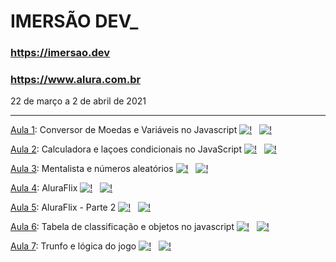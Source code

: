 # IMERSÃO DEV_

### https://imersao.dev
### https://www.alura.com.br

22 de março a 2 de abril de 2021

<hr>

[Aula 1](https://codepen.io/imersao-dev/pen/ExNLJeZ "Codigo original da aula"): Conversor de Moedas e Variáveis no Javascript 
[![!](https://img.icons8.com/ios-glyphs/30/000000/google-code.png )](https://github.com/thanakin/imersao-dev/tree/master/Aula1 "Ver no Github") &nbsp;
[![!](https://img.icons8.com/metro/30/000000/visible.png)](http://www.thanakin.kinghost.net/portfolio/imersao-dev/Aula1/ "Testar")

[Aula 2](https://codepen.io/imersao-dev/pen/fe7e8d7e1820a0883499c1b85d0ef8f3 "Codigo original da aula"): Calculadora e laçoes condicionais no JavaScript
[![!](https://img.icons8.com/ios-glyphs/30/000000/google-code.png )](https://github.com/thanakin/imersao-dev/tree/master/Aula2 "Ver no Github") &nbsp;
[![!](https://img.icons8.com/metro/30/000000/visible.png)](http://www.thanakin.kinghost.net/portfolio/imersao-dev/Aula2/ "Testar")

[Aula 3](https://codepen.io/imersao-dev/pen/c9bc2321ec180ad7483501ad8a1e7d3d): Mentalista e números aleatórios [![!](https://img.icons8.com/ios-glyphs/30/000000/google-code.png )](https://github.com/thanakin/imersao-dev/tree/master/Aula3 "Ver no Github") &nbsp;
[![!](https://img.icons8.com/metro/30/000000/visible.png)](http://www.thanakin.kinghost.net/portfolio/imersao-dev/Aula3/ "Testar")

[Aula 4](https://codepen.io/imersao-dev/pen/XWpWrYm): AluraFlix [![!](https://img.icons8.com/ios-glyphs/30/000000/google-code.png )](https://github.com/thanakin/imersao-dev/tree/master/Aula4 "Ver no Github") &nbsp;
[![!](https://img.icons8.com/metro/30/000000/visible.png)](http://www.thanakin.kinghost.net/portfolio/imersao-dev/Aula4/ "Testar")

[Aula 5](https://codepen.io/imersao-dev/pen/XWpWrod): AluraFlix - Parte 2 [![!](https://img.icons8.com/ios-glyphs/30/000000/google-code.png )](https://github.com/thanakin/imersao-dev/tree/master/Aula5 "Ver no Github") &nbsp;
[![!](https://img.icons8.com/metro/30/000000/visible.png)](http://www.thanakin.kinghost.net/portfolio/imersao-dev/Aula5/ "Testar")

[Aula 6](https://codepen.io/imersao-dev/pen/yLgLLNY): Tabela de classificação e objetos no javascript [![!](https://img.icons8.com/ios-glyphs/30/000000/google-code.png )](https://github.com/thanakin/imersao-dev/tree/master/Aula6 "Ver no Github") &nbsp;
[![!](https://img.icons8.com/metro/30/000000/visible.png)](http://www.thanakin.kinghost.net/portfolio/imersao-dev/Aula6/ "Testar")

[Aula 7](https://codepen.io/imersao-dev/pen/WNRNNOb): Trunfo e lógica do jogo [![!](https://img.icons8.com/ios-glyphs/30/000000/google-code.png )](https://github.com/thanakin/imersao-dev/tree/master/Aula7 "Ver no Github") &nbsp;
[![!](https://img.icons8.com/metro/30/000000/visible.png)](http://www.thanakin.kinghost.net/portfolio/imersao-dev/Aula7/ "Testar")

<!--
[Aula 8]():
[Aula 9]():
[Aula 10]():


-->